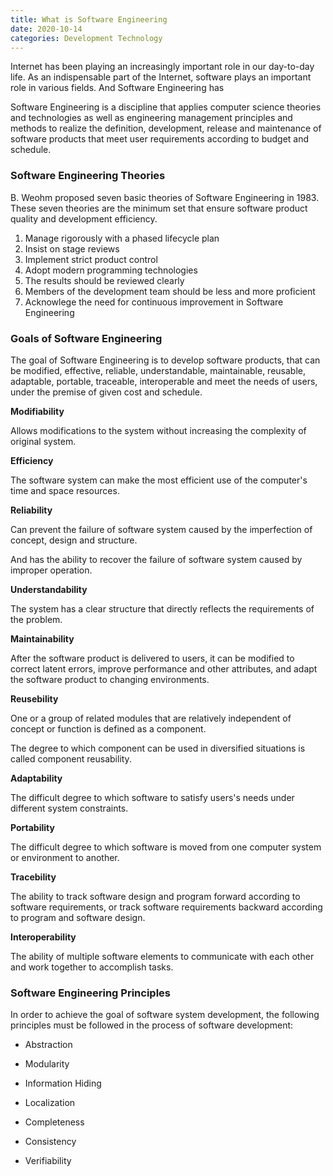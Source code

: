 ```yaml
---
title: What is Software Engineering
date: 2020-10-14
categories: Development Technology
---
```


Internet has been playing an increasingly important role in our day-to-day life. As an indispensable part of the Internet, software plays an important role in various fields. And Software Engineering has

Software Engineering is a discipline that applies computer science theories and technologies as well as engineering management principles and methods to realize the definition, development, release and maintenance of software products that meet user requirements according to budget and schedule.

<!-- more -->

### Software Engineering Theories

B. Weohm proposed seven basic theories of Software Engineering in 1983. These seven theories are the minimum set that ensure software product quality and development efficiency.

1. Manage rigorously with a phased lifecycle plan
2. Insist on stage reviews
3. Implement strict product control
4. Adopt modern programming technologies
5. The results should be reviewed clearly
6. Members of the development team should be less and more proficient
7. Acknowlege the need for continuous improvement in Software Engineering

### Goals of Software Engineering

The goal of Software Engineering is to develop software products, that can be modified, effective, reliable, understandable, maintainable, reusable, adaptable, portable, traceable, interoperable and meet the needs of users, under the premise of given cost and schedule.

**Modifiability**

Allows modifications to the system without increasing the complexity of original system.

**Efficiency**

The software system can make the most efficient use of the computer's time and space resources.

**Reliability**

Can prevent the failure of software system caused by the imperfection of concept, design and structure.

And has the ability to recover the failure of software system caused by improper operation.

**Understandability**

The system has a clear structure that directly reflects the requirements of the problem.

**Maintainability**

After the software product is delivered to users, it can be modified to correct latent errors, improve performance and other attributes, and adapt the software product to changing environments.

**Reusebility**

One or a group of related modules that are relatively independent of concept or function is defined as a component.

The degree to which component can be used in diversified situations is called component reusability.

**Adaptability**

The difficult degree to which software to satisfy users's needs under different system constraints.

**Portability**

The difficult degree to which software is moved from one computer system or environment to another.

**Tracebility**

The ability to track software design and program forward according to software requirements, or track software requirements backward according to program and software design.

**Interoperability**

The ability of multiple software elements to communicate with each other and work together to accomplish tasks.

### Software Engineering Principles

In order to achieve the goal of software system development, the following principles must be followed in the process of software development:

- Abstraction

- Modularity

- Information Hiding

- Localization

- Completeness

- Consistency

- Verifiability
